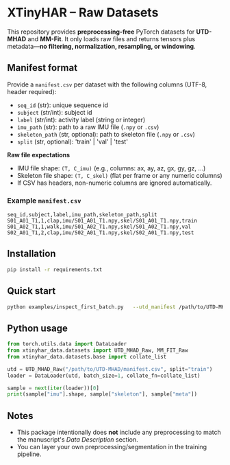 
# XTinyHAR – Raw Datasets

This repository provides **preprocessing-free** PyTorch datasets for **UTD-MHAD** and **MM-Fit**.
It only loads raw files and returns tensors plus metadata—**no filtering, normalization, resampling, or windowing**.

## Manifest format

Provide a `manifest.csv` per dataset with the following columns (UTF-8, header required):

- `seq_id` (str): unique sequence id
- `subject` (str/int): subject id
- `label` (str/int): activity label (string or integer)
- `imu_path` (str): path to a raw IMU file (`.npy` or `.csv`)
- `skeleton_path` (str, optional): path to skeleton file (`.npy` or `.csv`)
- `split` (str, optional): 'train' | 'val' | 'test'

**Raw file expectations**
- IMU file shape: `(T, C_imu)` (e.g., columns: ax, ay, az, gx, gy, gz, ...)
- Skeleton file shape: `(T, C_skel)` (flat per frame or any numeric columns)
- If CSV has headers, non-numeric columns are ignored automatically.

### Example `manifest.csv`

```
seq_id,subject,label,imu_path,skeleton_path,split
S01_A01_T1,1,clap,imu/S01_A01_T1.npy,skel/S01_A01_T1.npy,train
S01_A02_T1,1,walk,imu/S01_A02_T1.npy,skel/S01_A02_T1.npy,val
S02_A01_T1,2,clap,imu/S02_A01_T1.npy,skel/S02_A01_T1.npy,test
```

## Installation

```bash
pip install -r requirements.txt
```

## Quick start

```bash
python examples/inspect_first_batch.py   --utd_manifest /path/to/UTD-MHAD/manifest.csv   --mmfit_manifest /path/to/MM-Fit/manifest.csv   --split train
```

## Python usage

```python
from torch.utils.data import DataLoader
from xtinyhar_data.datasets import UTD_MHAD_Raw, MM_FIT_Raw
from xtinyhar_data.datasets.base import collate_list

utd = UTD_MHAD_Raw("/path/to/UTD-MHAD/manifest.csv", split="train")
loader = DataLoader(utd, batch_size=1, collate_fn=collate_list)

sample = next(iter(loader))[0]
print(sample["imu"].shape, sample["skeleton"], sample["meta"])
```

## Notes
- This package intentionally does **not** include any preprocessing to match the manuscript's *Data Description* section.
- You can layer your own preprocessing/segmentation in the training pipeline.
